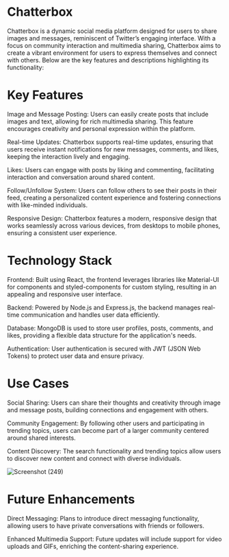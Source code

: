  # Chatterbox
Chatterbox is a dynamic social media platform designed for users to share images and messages, reminiscent of Twitter’s engaging interface. With a focus on community interaction and multimedia sharing, Chatterbox aims to create a vibrant environment for users to express themselves and connect with others. Below are the key features and descriptions highlighting its functionality:

 # Key Features
Image and Message Posting: Users can easily create posts that include images and text, allowing for rich multimedia sharing. This feature encourages creativity and personal expression within the platform.

Real-time Updates: Chatterbox supports real-time updates, ensuring that users receive instant notifications for new messages, comments, and likes, keeping the interaction lively and engaging.


Likes: Users can engage with posts by liking and commenting, facilitating interaction and conversation around shared content.

Follow/Unfollow System: Users can follow others to see their posts in their feed, creating a personalized content experience and fostering connections with like-minded individuals.


Responsive Design: Chatterbox features a modern, responsive design that works seamlessly across various devices, from desktops to mobile phones, ensuring a consistent user experience.

 # Technology Stack
Frontend: Built using React, the frontend leverages libraries like Material-UI for components and styled-components for custom styling, resulting in an appealing and responsive user interface.

Backend: Powered by Node.js and Express.js, the backend manages real-time communication and handles user data efficiently.

Database: MongoDB is used to store user profiles, posts, comments, and likes, providing a flexible data structure for the application's needs.

Authentication: User authentication is secured with JWT (JSON Web Tokens) to protect user data and ensure privacy.

 # Use Cases
Social Sharing: Users can share their thoughts and creativity through image and message posts, building connections and engagement with others.

Community Engagement: By following other users and participating in trending topics, users can become part of a larger community centered around shared interests.

Content Discovery: The search functionality and trending topics allow users to discover new content and connect with diverse individuals.


![Screenshot (249)](https://github.com/user-attachments/assets/236c9766-47c5-485a-b203-31d2bf7969f2)
 # Future Enhancements
Direct Messaging: Plans to introduce direct messaging functionality, allowing users to have private conversations with friends or followers.

Enhanced Multimedia Support: Future updates will include support for video uploads and GIFs, enriching the content-sharing experience.

